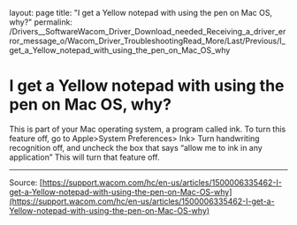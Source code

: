 layout: page
title: "I get a Yellow notepad with using the pen on Mac OS, why?"
permalink: /Drivers__SoftwareWacom_Driver_Download_needed_Receiving_a_driver_error_message_o/Wacom_Driver_TroubleshootingRead_More/Last/Previous/I_get_a_Yellow_notepad_with_using_the_pen_on_Mac_OS_why

# I get a Yellow notepad with using the pen on Mac OS, why?

This is part of your Mac operating system, a program called ink. To turn this feature off, go to Apple>System Preferences> Ink> Turn handwriting recognition off, and uncheck the box that says “allow me to ink in any application” This will turn that feature off.

---
Source: [https://support.wacom.com/hc/en-us/articles/1500006335462-I-get-a-Yellow-notepad-with-using-the-pen-on-Mac-OS-why](https://support.wacom.com/hc/en-us/articles/1500006335462-I-get-a-Yellow-notepad-with-using-the-pen-on-Mac-OS-why)
